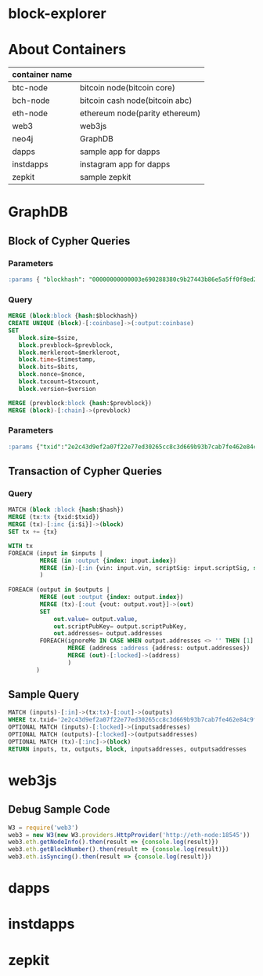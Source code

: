 # block-explorer

# About Containers
| container  name |  |
|:---|:---|
|btc-node|bitcoin node(bitcoin core)|
|bch-node|bitcoin cash node(bitcoin abc)|
|eth-node|ethereum node(parity ethereum)|
|web3|web3js|
|neo4j|GraphDB|
|dapps|sample app for dapps|
|instdapps|instagram app for dapps|
|zepkit|sample zepkit|

# GraphDB
## Block of Cypher Queries
### Parameters
```sql
:params { "blockhash": "00000000000003e690288380c9b27443b86e5a5ff0f8ed2473efbfdacb3014f3", "version": 536870912, "prevblock": "000000000000050bc5c1283dceaff83c44d3853c44e004198c59ce153947cbf4", "merkleroot": "64027d8945666017abaf9c1b7dc61c46df63926584bed7efd6ed11a6889b0bac", "timestamp": 1500514748, "bits": "1a0707c7", "nonce": 2919911776, "size": 748959, "txcount": 1926}
```

### Query
```sql
MERGE (block:block {hash:$blockhash})
CREATE UNIQUE (block)-[:coinbase]->(:output:coinbase)
SET
   block.size=$size,
   block.prevblock=$prevblock,
   block.merkleroot=$merkleroot,
   block.time=$timestamp,
   block.bits=$bits,
   block.nonce=$nonce,
   block.txcount=$txcount,
   block.version=$version

MERGE (prevblock:block {hash:$prevblock})
MERGE (block)-[:chain]->(prevblock)
```

### Parameters
```sql
:params {"txid":"2e2c43d9ef2a07f22e77ed30265cc8c3d669b93b7cab7fe462e84c9f40c7fc5c","hash":"00000000000003e690288380c9b27443b86e5a5ff0f8ed2473efbfdacb3014f3","i":1,"tx":{"version":1,"locktime":0,"size":237,"weight":840,"segwit":"0001"},"inputs":[{"vin":0,"index":"0000000000000000000000000000000000000000000000000000000000000000:4294967295","scriptSig":"03779c110004bc097059043fa863360c59306259db5b0100000000000a636b706f6f6c212f6d696e65642062792077656564636f646572206d6f6c69206b656b636f696e2f","sequence":4294967295,"witness":"01200000000000000000000000000000000000000000000000000000000000000000"}],"outputs":[{"vout":0,"index":"2e2c43d9ef2a07f22e77ed30265cc8c3d669b93b7cab7fe462e84c9f40c7fc5c:0","value":166396426,"scriptPubKey":"76a91427f60a3b92e8a92149b18210457cc6bdc14057be88ac","addresses":"14eJ6e2GC4MnQjgutGbJeyGQF195P8GHXY"},{"vout":1,"index":"2e2c43d9ef2a07f22e77ed30265cc8c3d669b93b7cab7fe462e84c9f40c7fc5c:1","value":0,"scriptPubKey":"6a24aa21a9ed98c67ed590e849bccba142a0f1bf5832bc5c094e197827b02211291e135a0c0e","addresses":""}]}
```

## Transaction of Cypher Queries

### Query
```sql
MATCH (block :block {hash:$hash})
MERGE (tx:tx {txid:$txid})
MERGE (tx)-[:inc {i:$i}]->(block)
SET tx += {tx}    

WITH tx
FOREACH (input in $inputs |
         MERGE (in :output {index: input.index}) 
         MERGE (in)-[:in {vin: input.vin, scriptSig: input.scriptSig, sequence: input.sequence, witness: input.witness}]->(tx)
         )
            
FOREACH (output in $outputs |
         MERGE (out :output {index: output.index})
         MERGE (tx)-[:out {vout: output.vout}]->(out)
         SET
             out.value= output.value,
             out.scriptPubKey= output.scriptPubKey,
             out.addresses= output.addresses
         FOREACH(ignoreMe IN CASE WHEN output.addresses <> '' THEN [1] ELSE [] END |
                 MERGE (address :address {address: output.addresses})
                 MERGE (out)-[:locked]->(address)
                 )
        )
```

## Sample Query
```sql
MATCH (inputs)-[:in]->(tx:tx)-[:out]->(outputs)
WHERE tx.txid='2e2c43d9ef2a07f22e77ed30265cc8c3d669b93b7cab7fe462e84c9f40c7fc5c'
OPTIONAL MATCH (inputs)-[:locked]->(inputsaddresses)
OPTIONAL MATCH (outputs)-[:locked]->(outputsaddresses)
OPTIONAL MATCH (tx)-[:inc]->(block)
RETURN inputs, tx, outputs, block, inputsaddresses, outputsaddresses
```

# web3js
## Debug Sample Code
```javascript
W3 = require('web3')
web3 = new W3(new W3.providers.HttpProvider('http://eth-node:18545'))
web3.eth.getNodeInfo().then(result => {console.log(result)})
web3.eth.getBlockNumber().then(result => {console.log(result)})
web3.eth.isSyncing().then(result => {console.log(result)})
```

# dapps
# instdapps
# zepkit
